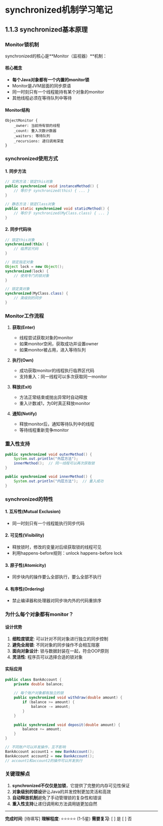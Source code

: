 # synchronized机制学习笔记

## 1.1.3 synchronized基本原理

### Monitor锁机制

synchronized的核心是**Monitor（监视器）**机制：

#### 核心概念
- **每个Java对象都有一个内置的monitor锁**
- Monitor是JVM层面的同步原语
- 同一时刻只有一个线程能持有某个对象的monitor
- 其他线程必须在等待队列中等待

#### Monitor结构
```
ObjectMonitor {
    _owner: 当前持有锁的线程
    _count: 重入次数计数器  
    _waiters: 等待队列
    _recursions: 递归调用深度
}
```

### synchronized使用方式

#### 1. 同步方法
```java
// 实例方法：锁定this对象
public synchronized void instanceMethod() {
    // 等价于 synchronized(this) { ... }
}

// 静态方法：锁定Class对象
public static synchronized void staticMethod() {
    // 等价于 synchronized(MyClass.class) { ... }
}
```

#### 2. 同步代码块
```java
// 锁定this对象
synchronized(this) {
    // 临界区代码
}

// 锁定指定对象
Object lock = new Object();
synchronized(lock) {
    // 使用专门的锁对象
}

// 锁定类对象
synchronized(MyClass.class) {
    // 类级别的同步
}
```

### Monitor工作流程

1. **获取(Enter)**
   - 线程尝试获取对象的monitor
   - 如果monitor空闲，获取成功并设置owner
   - 如果monitor被占用，进入等待队列

2. **执行(Own)**
   - 成功获取monitor的线程执行临界区代码
   - 支持重入：同一线程可以多次获取同一monitor

3. **释放(Exit)**
   - 方法正常结束或抛出异常时自动释放
   - 重入计数减1，为0时真正释放monitor

4. **通知(Notify)**
   - 释放monitor后，通知等待队列中的线程
   - 等待线程重新竞争monitor

### 重入性支持

```java
public synchronized void outerMethod() {
    System.out.println("外层方法");
    innerMethod();  // 同一线程可以再次获取锁
}

public synchronized void innerMethod() {
    System.out.println("内层方法");  // 重入成功
}
```

### synchronized的特性

#### 1. 互斥性(Mutual Exclusion)
- 同一时刻只有一个线程能执行同步代码

#### 2. 可见性(Visibility)  
- 释放锁时，修改的变量对后续获取锁的线程可见
- 利用happens-before规则：unlock happens-before lock

#### 3. 原子性(Atomicity)
- 同步块内的操作要么全部执行，要么全部不执行

#### 4. 有序性(Ordering)
- 禁止编译器和处理器对同步块内外的代码重排序

### 为什么每个对象都有monitor？

#### 设计优势
1. **细粒度锁定**: 可以针对不同对象进行独立的同步控制
2. **避免全局锁**: 不同对象的同步操作不会相互阻塞
3. **面向对象设计**: 锁与数据封装在一起，符合OOP原则
4. **灵活性**: 程序员可以选择合适的锁对象

#### 实际应用
```java
public class BankAccount {
    private double balance;
    
    // 每个账户对象都有独立的锁
    public synchronized void withdraw(double amount) {
        if (balance >= amount) {
            balance -= amount;
        }
    }
    
    public synchronized void deposit(double amount) {
        balance += amount;
    }
}

// 不同账户可以并发操作，互不影响
BankAccount account1 = new BankAccount();
BankAccount account2 = new BankAccount();
// account1和account2的操作可以并发执行
```

### 关键理解点

1. **synchronized不仅仅是加锁**，它提供了完整的内存可见性保证
2. **对象级别的锁设计**让Java的并发控制更加灵活和高效
3. **自动释放机制**避免了手动管理锁的复杂性和错误
4. **重入性支持**让递归调用和方法调用链更加自然

---
**完成时间**: [待填写]
**理解程度**: ⭐⭐⭐⭐⭐ (1-5星)
**需要复习**: [ ] 是 [ ] 否